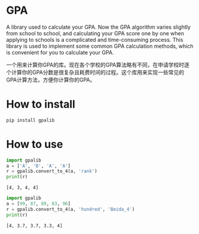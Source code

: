 # GPA

A library used to calculate your GPA. Now the GPA algorithm varies slightly from school to school, and calculating your GPA score one by one when applying to schools is a complicated and time-consuming process. This library is used to implement some common GPA calculation methods, which is convenient for you to calculate your GPA.

一个用来计算你GPA的库。现在各个学校的GPA算法略有不同，在申请学校时逐个计算你的GPA分数是很复杂且耗费时间的过程。这个库用来实现一些常见的GPA计算方法，方便你计算你的GPA。

# How to install

```bash
pip install gpalib
```

# How to use

```python
import gpalib
a = ['A', 'B', 'A', 'A']
r = gpalib.convert_to_4(a, 'rank')
print(r)
```

```
[4, 3, 4, 4]
```


```python
import gpalib
a = [99, 87, 89, 83, 96]
r = gpalib.convert_to_4(a, 'hundred', 'Beida_4')
print(r)
```
```
[4, 3.7, 3.7, 3.3, 4]
```
